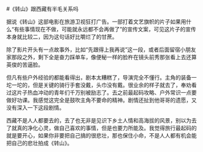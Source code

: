 #《转山》跟西藏有半毛关系吗

据说《转山》这部电影在旅游卫视狂打广告。一部打着文艺旗帜的片子如果用什么“有些事情现在不做，可能就永远都不会再做了”的宣传文案，可见这片子的宣传本身就比较二，因为这句话好比嚼烂了的甘蔗。

除了影片开头有一点故事外，比如“先跟得上我再说”这一段，或者后面留宿小朋友家那段之外，剩下全是奋力踩单车，像便秘一样的脸杵在镜头前秀那张看上去还算英俊的苦逼脸。

但凡有些户外经验的都能看得出，剧本太糟糕了，导演完全不懂行。主角的装备一坨一坨的，但是关键的骑行手套没戴，头巾没有戴。很业余的样子就去了，奉劝看过这片子热血冲动的青年们千万别被励志了。去之前最起码攻略、户外常识一点要做好功课。我感觉这完全是鼓吹主角不要命的精神。剧情还扯到他哥哥的遗愿，又没有深入一下这段剧情。

西藏不是人人都要去的，去了也无非是见识下乡土人情和高海拔的风景，别以为去了就真的净化心灵，做自己喜欢的事情，但是也要力所能及。我觉得旅行最起码的就是要开心，如果你非要把自己搞的很悲壮，那也保住小命，不是人人都有机会能把自己的悲壮拍成《转山》。